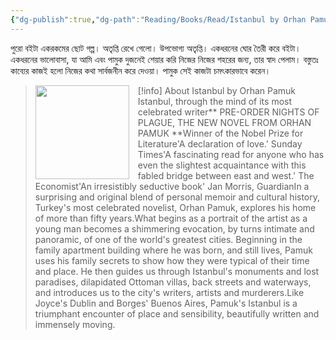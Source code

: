 ```yaml
---
{"dg-publish":true,"dg-path":"Reading/Books/Read/Istanbul by Orhan Pamuk.md","permalink":"/reading/books/read/istanbul-by-orhan-pamuk/","title":"Istanbul","metatags":{"og:image":"https://images-na.ssl-images-amazon.com/images/S/compressed.photo.goodreads.com/books/1646884131i/11690.jpg"},"tags":["bestreads"]}
---
```



পুরো বইটা একরকমের ছোট গল্প। অতৃপ্তি রেখে গেলো। উপভোগ্য অতৃপ্তি। একধরনের ঘোর তৈরী করে বইটা। একধরনের ভালোবাসা, যা আমি এবং পামুক দুজনেই শেয়ার করি নিজের নিজের শহরের জন্য, তার স্বাদ পেলাম। বস্তুতঃ কাব্যের কাজই হলো নিজের কথা সার্বজনীন করে দেওয়া। পামুক সেই কাজটা চমৎকারভাবে করেন।

> [!info] About Istanbul by Orhan Pamuk
> <img src="https://images-na.ssl-images-amazon.com/images/S/compressed.photo.goodreads.com/books/1646884131i/11690.jpg" style="float: left; width: 150px; height: auto; margin-right: 1em;" /> Istanbul, through the mind of its most celebrated writer** PRE-ORDER NIGHTS OF PLAGUE, THE NEW NOVEL FROM ORHAN PAMUK **Winner of the Nobel Prize for Literature'A declaration of love.' Sunday Times'A fascinating read for anyone who has even the slightest acquaintance with this fabled bridge between east and west.' The Economist'An irresistibly seductive book' Jan Morris, GuardianIn a surprising and original blend of personal memoir and cultural history, Turkey's most celebrated novelist, Orhan Pamuk, explores his home of more than fifty years.What begins as a portrait of the artist as a young man becomes a shimmering evocation, by turns intimate and panoramic, of one of the world's greatest cities. Beginning in the family apartment building where he was born, and still lives, Pamuk uses his family secrets to show how they were typical of their time and place. He then guides us through Istanbul's monuments and lost paradises, dilapidated Ottoman villas, back streets and waterways, and introduces us to the city's writers, artists and murderers.Like Joyce's Dublin and Borges' Buenos Aires, Pamuk's Istanbul is a triumphant encounter of place and sensibility, beautifully written and immensely moving.
